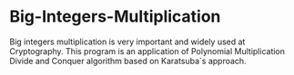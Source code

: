 # Big-Integers-Multiplication
Big integers multiplication is very important and widely used at Cryptography. This program is an application of Polynomial Multiplication Divide and Conquer algorithm based on Karatsuba`s approach. 
